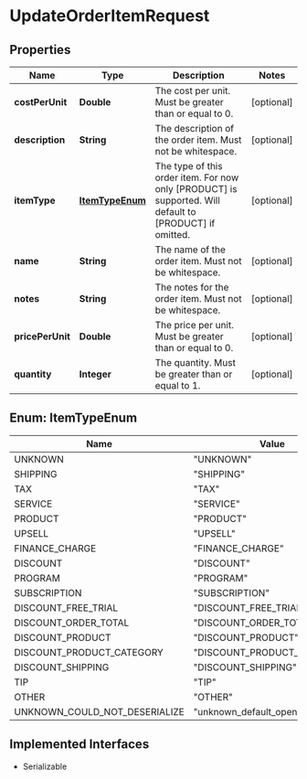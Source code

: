 

# UpdateOrderItemRequest


## Properties

| Name | Type | Description | Notes |
|------------ | ------------- | ------------- | -------------|
|**costPerUnit** | **Double** | The cost per unit. Must be greater than or equal to 0. |  [optional] |
|**description** | **String** | The description of the order item. Must not be whitespace. |  [optional] |
|**itemType** | [**ItemTypeEnum**](#ItemTypeEnum) | The type of this order item. For now only [PRODUCT] is supported. Will default to [PRODUCT] if omitted. |  [optional] |
|**name** | **String** | The name of the order item. Must not be whitespace. |  [optional] |
|**notes** | **String** | The notes for the order item. Must not be whitespace. |  [optional] |
|**pricePerUnit** | **Double** | The price per unit. Must be greater than or equal to 0. |  [optional] |
|**quantity** | **Integer** | The quantity. Must be greater than or equal to 1. |  [optional] |



## Enum: ItemTypeEnum

| Name | Value |
|---- | -----|
| UNKNOWN | &quot;UNKNOWN&quot; |
| SHIPPING | &quot;SHIPPING&quot; |
| TAX | &quot;TAX&quot; |
| SERVICE | &quot;SERVICE&quot; |
| PRODUCT | &quot;PRODUCT&quot; |
| UPSELL | &quot;UPSELL&quot; |
| FINANCE_CHARGE | &quot;FINANCE_CHARGE&quot; |
| DISCOUNT | &quot;DISCOUNT&quot; |
| PROGRAM | &quot;PROGRAM&quot; |
| SUBSCRIPTION | &quot;SUBSCRIPTION&quot; |
| DISCOUNT_FREE_TRIAL | &quot;DISCOUNT_FREE_TRIAL&quot; |
| DISCOUNT_ORDER_TOTAL | &quot;DISCOUNT_ORDER_TOTAL&quot; |
| DISCOUNT_PRODUCT | &quot;DISCOUNT_PRODUCT&quot; |
| DISCOUNT_PRODUCT_CATEGORY | &quot;DISCOUNT_PRODUCT_CATEGORY&quot; |
| DISCOUNT_SHIPPING | &quot;DISCOUNT_SHIPPING&quot; |
| TIP | &quot;TIP&quot; |
| OTHER | &quot;OTHER&quot; |
| UNKNOWN_COULD_NOT_DESERIALIZE | &quot;unknown_default_open_api&quot; |


## Implemented Interfaces

* Serializable

